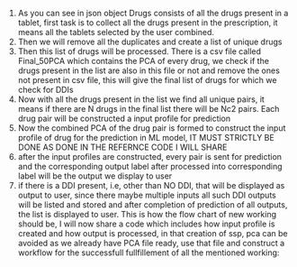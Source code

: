 1) As you can see in json object Drugs consists of all the drugs present in a tablet, first task is to collect all the drugs present in the prescription, it means all the tablets selected by the user combined.
2) Then we will remove all the duplicates and create a list of unique drugs
3) Then this list of drugs will be processed. There is a csv file called Final_50PCA which contains the PCA of every drug, we check if the drugs present in the list are also in this file or not and remove the ones not present in csv file, this will give the final list of drugs for which we check for DDIs
4) Now with all the drugs present in the list we find all unique pairs, it means if there are N drugs in the final list there will be Nc2 pairs. Each drug pair will be constructed a input profile for prediction
5) Now the combined PCA of the drug pair is formed to construct the input profile of drug for the prediction in ML model, IT MUST STRICTLY BE DONE AS DONE IN THE REFERNCE CODE I WILL SHARE
6) after the input profiles are constructed, every pair is sent for prediction and the corresponding output label after processed into corresponding label will be the output we display to user
7) if there is  a DDI present, i.e, other than NO DDI, that will be displayed as output to user, since there maybe multiple inputs all such DDI outputs will be listed and stored and after completion of prediction of all outputs, the list is displayed to user.
This is how the flow chart of new working should be, I will now share a code which includes how input profile is created and how output is processed, in that creation of ssp, pca can be avoided as we already have PCA file ready, use that file and construct a workflow for the successfull fullfillement of all the mentioned working: